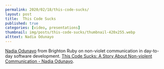 ```yaml
---
permalink: 2020/02/18/this-code-sucks/
layout: post
title:  This Code Sucks
published: true
categories: [video, presentations]
thumbnail: img/posts/this-code-sucks/thumbnail-420x255.webp
alttext: Nadia Odunayo
---
```


<a href="https://twitter.com/nodunayo">Nadia Odunayo</a> from Brighton Ruby on non-violet communication in day-to-day software development. <a href="https://vimeo.com/230355123">This Code Sucks: A Story About Non-violent Communication - Nadia Odunayo</a>.
